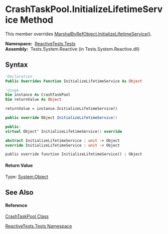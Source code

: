 # CrashTaskPool.InitializeLifetimeService Method

This member overrides [MarshalByRefObject.InitializeLifetimeService()](https://msdn.microsoft.com/en-us/library/zwt5tzck).

**Namespace:**  [ReactiveTests.Tests](ReactiveTests.Tests\ReactiveTests.Tests.md)  
**Assembly:**  Tests.System.Reactive (in Tests.System.Reactive.dll)

## Syntax

```vb
'Declaration
Public Overrides Function InitializeLifetimeService As Object
```

```vb
'Usage
Dim instance As CrashTaskPool
Dim returnValue As Object

returnValue = instance.InitializeLifetimeService()
```

```csharp
public override Object InitializeLifetimeService()
```

```c++
public:
virtual Object^ InitializeLifetimeService() override
```

```fsharp
abstract InitializeLifetimeService : unit -> Object 
override InitializeLifetimeService : unit -> Object 
```

```jscript
public override function InitializeLifetimeService() : Object
```

#### Return Value

Type: [System.Object](https://msdn.microsoft.com/en-us/library/e5kfa45b)

## See Also

#### Reference

[CrashTaskPool Class](CrashTaskPool\CrashTaskPool.md)

[ReactiveTests.Tests Namespace](ReactiveTests.Tests\ReactiveTests.Tests.md)





